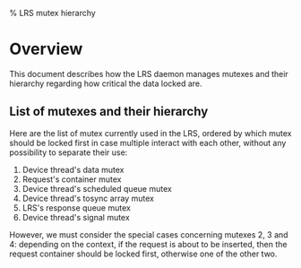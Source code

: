 % LRS mutex hierarchy

# Overview

This document describes how the LRS daemon manages mutexes and their hierarchy
regarding how critical the data locked are.

## List of mutexes and their hierarchy

Here are the list of mutex currently used in the LRS, ordered by which mutex
should be locked first in case multiple interact with each other, without
any possibility to separate their use:
 1. Device thread's data mutex
 2. Request's container mutex
 3. Device thread's scheduled queue mutex
 4. Device thread's tosync array mutex
 5. LRS's response queue mutex
 6. Device thread's signal mutex

However, we must consider the special cases concerning mutexes 2, 3 and 4:
depending on the context, if the request is about to be inserted, then the
request container should be locked first, otherwise one of the other two.
